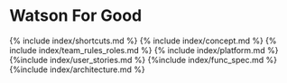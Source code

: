 # Watson For Good

{% include index/shortcuts.md %}
{% include index/concept.md %} 
{% include index/team_rules_roles.md %}
{% include index/platform.md %}
{%include index/user_stories.md %}
{%include index/func_spec.md %}
{%include index/architecture.md %}

